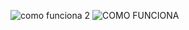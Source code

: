 ![como funciona 2](https://github.com/SantiagoDuarte99/CalculatorPython/assets/112444725/9f8d67dd-e172-4278-a1fa-86ea68031d79)
![COMO FUNCIONA](https://github.com/SantiagoDuarte99/CalculatorPython/assets/112444725/3bd7f3b2-7534-4b28-a3d4-aa47f3d2d484)
